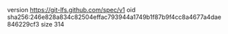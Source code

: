 version https://git-lfs.github.com/spec/v1
oid sha256:246e828a834c82504effac793944a1749b1f87b9f4cc8a4677a4dae846229cf3
size 314
